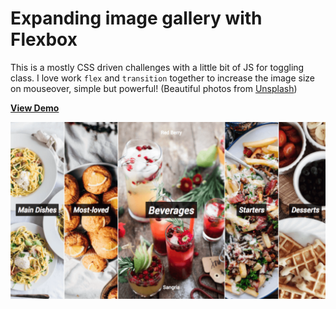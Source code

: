 # Expanding image gallery with Flexbox

This is a mostly CSS driven challenges with a little bit of JS for toggling class. I love work `flex` and `transition` together to increase the image size on mouseover, simple but powerful! (Beautiful photos from [Unsplash](https://unsplash.com/))

[**View Demo**](https://pamcy.github.io/50Websites/34-expanding-gallery/)

![Expanding image gallery with Flexbox](./img/demo-expanding-gallery.png)

